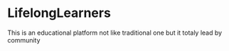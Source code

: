 # LifelongLearners
This is an educational platform not like traditional one but it totaly lead by community 
